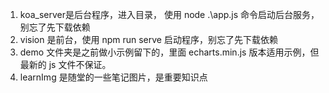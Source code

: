 1. koa_server是后台程序，进入目录， 使用 node .\app.js 命令启动后台服务，别忘了先下载依赖
2. vision 是前台，使用 npm run serve 启动程序，别忘了先下载依赖
3. demo 文件夹是之前做小示例留下的，里面 echarts.min.js 版本适用示例，但最新的 js 文件不保证。
4. learnImg 是随堂的一些笔记图片，是重要知识点
